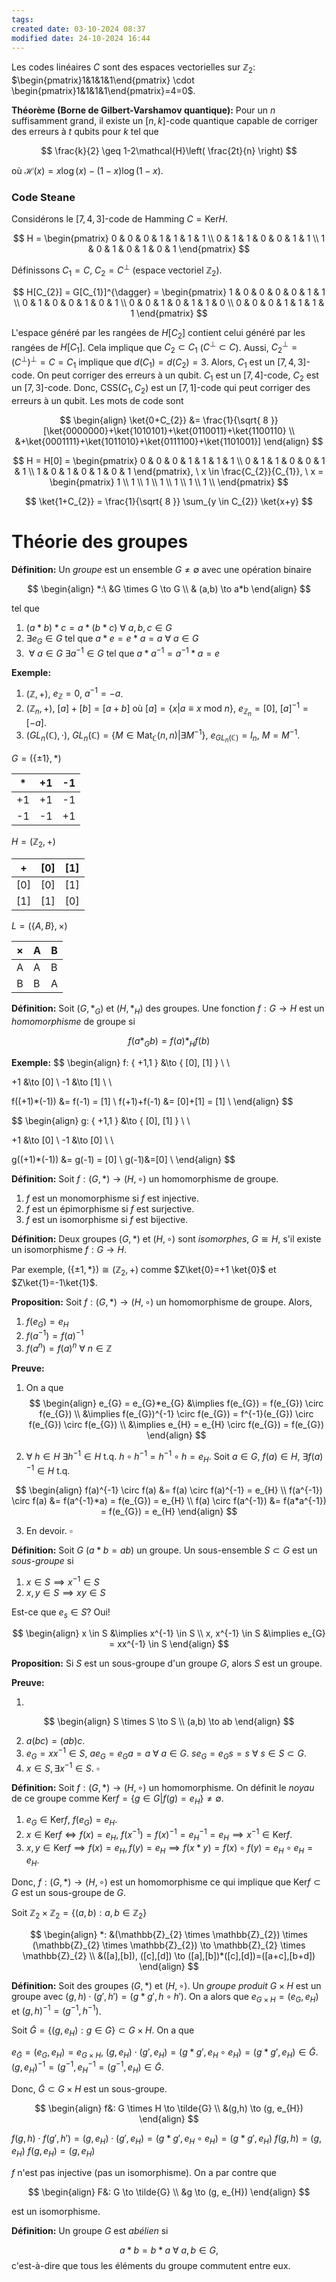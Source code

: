 ```yaml
---
tags: 
created date: 03-10-2024 08:37
modified date: 24-10-2024 16:44
---
```

Les codes linéaires $C$ sont des espaces vectorielles sur $\mathbb{Z}_{2}$: $\begin{pmatrix}1&1&1&1\end{pmatrix} \cdot \begin{pmatrix}1&1&1&1\end{pmatrix}=4=0$.

**Théorème (Borne de Gilbert-Varshamov quantique):** Pour un $n$ suffisamment grand, il existe un $[n,k]$-code quantique capable de corriger des erreurs à $t$ qubits pour $k$ tel que

$$
\frac{k}{2} \geq 1-2\mathcal{H}\left( \frac{2t}{n} \right)
$$

où $\mathcal{H}(x) = x\log (x) - (1-x)\log(1-x)$.

### Code Steane

Considérons le $[7,4,3]$-code de Hamming $C=\text{Ker}H$.

$$ H =
\begin{pmatrix}
0 & 0 & 0 & 1 & 1 & 1 & 1 \\
0 & 1 & 1 & 0 & 0 & 1 & 1 \\
1 & 0 & 1 & 0 & 1 & 0 & 1
\end{pmatrix}
$$

Définissons $C_{1}=C$, $C_{2}=C^{\perp}$ (espace vectoriel $\mathbb{Z}_{2}$).

$$
H[C_{2}] = G[C_{1}]^{\dagger} = \begin{pmatrix}
1 & 0 & 0 & 0 & 0 & 1 & 1 \\
0 & 1 & 0 & 0 & 1 & 0 & 1 \\
0 & 0 & 1 & 0 & 1 & 1 & 0 \\
0 & 0 & 0 & 1 & 1 & 1 & 1
\end{pmatrix}
$$

L'espace généré par les rangées de $H[C_{2}]$ contient celui généré par les rangées de $H[C_{1}]$. Cela implique que $C_{2} \subset C_{1}$ ($C^{\perp} \subset C$). Aussi, $C_{2}^{\perp}=(C^{\perp})^{\perp}=C=C_{1}$ implique que $d(C_{1})=d(C_{2})=3$. Alors, $C_{1}$ est un $[7,4,3]$-code. On peut corriger des erreurs à un qubit. $C_{1}$ est un $[7,4]$-code, $C_{2}$ est un $[7,3]$-code. Donc, $\text{CSS}(C_{1},C_{2})$ est un $[7,1]$-code qui peut corriger des erreurs à un qubit. Les mots de code sont

$$
\begin{align}
\ket{0+C_{2}} &= \frac{1}{\sqrt{ 8 }} [\ket{0000000}+\ket{1010101}+\ket{0110011}+\ket{1100110} \\
&+\ket{0001111}+\ket{1011010}+\ket{0111100}+\ket{1101001}]
\end{align}
$$

$$
H = H[0] = \begin{pmatrix}
0 & 0 & 0 & 1 & 1 & 1 & 1 \\
0 & 1 & 1 & 0 & 0 & 1 & 1 \\
1 & 0 & 1 & 0 & 1 & 0 & 1
\end{pmatrix}, \ x \in \frac{C_{2}}{C_{1}}, \ x = \begin{pmatrix}
1 \\
1 \\
1 \\
1 \\
1 \\
1 \\
1 \\
\end{pmatrix}
$$

$$
\ket{1+C_{2}} = \frac{1}{\sqrt{ 8 }} \sum_{y \in C_{2}} \ket{x+y}
$$

# Théorie des groupes

**Définition:** Un *groupe* est un ensemble $G \neq \emptyset$ avec une opération binaire

$$
\begin{align}
*:\ &G \times G \to G \\
& (a,b) \to a*b
\end{align}
$$

tel que

1. $(a * b) * c = a * (b * c) \ \forall \ a,b,c \in G$
2. $\exists e_{G} \in G$  tel que $a*e=e*a=a \ \forall \ a \in G$
3. $\ \forall \ a \in G \ \exists  a^{-1} \in G$ tel que $a*a^{-1}=a^{-1}*a=e$

**Exemple:**

1. $(\mathbb{Z}, +)$, $e_{\mathbb{Z}}=0$, $a^{-1}=-a$.
2. $(\mathbb{Z}_{n}, +)$, $[a]+[b]=[a+b]$ où $[a]=\{ x | a \equiv x \text{ mod } n \}$, $e_{\mathbb{Z}_{n}}=[0]$, $[a]^{-1}=[-a]$.
3. $(GL_{n}(\mathbb{C}), \cdot)$, $GL_{n}(\mathbb{C}) = \{ M \in \text{Mat}_{\mathbb{C}} (n,n) | \exists M^{-1} \}$, $e_{GL_{n}(\mathbb{C})} = I_{n}$, $M=M^{-1}$.

$G=(\{ \pm 1 \}, *)$

|  *  | +1  | -1  |
| :-: | :-: | --- |
| +1  | +1  | -1  |
| -1  | -1  | +1  |

$H=(\mathbb{Z}_{2}, +)$

|   +   | $[0]$ | $[1]$ |
| :---: | ----- | ----- |
| $[0]$ | $[0]$ | $[1]$ |
| $[1]$ | $[1]$ | $[0]$ |

 $L = (\{ A, B \}, \times)$

| $\times$ | A   | B   |
| :------: | --- | --- |
|    A     | A   | B   |
|    B     | B   | A   |

**Définition:** Soit $(G, *_{G})$ et $(H, *_{H})$ des groupes. Une fonction $f:G \to H$ est un *homomorphisme* de groupe si

$$
f(a*_{G}b) = f(a) *_{H} f(b)
$$

**Exemple:**
$$
\begin{align}
f: \{ +1,1 \} &\to \{ [0], [1] \} \\ \\

+1 &\to [0] \\
-1 &\to [1] \\ \\

f((+1)*(-1)) &= f(-1) = [1] \\
f(+1)+f(-1) &= [0]+[1] = [1] \\
\end{align}
$$

$$
\begin{align}
g: \{ +1,1 \} &\to \{ [0], [1] \} \\ \\

+1 &\to [0] \\
-1 &\to [0] \\ \\

g((+1)*(-1)) &= g(-1) = [0] \\
g(-1)&=[0] \\
\end{align}
$$

**Définition:** Soit $f:(G,*) \to (H, \circ)$ un homomorphisme de groupe.

1. $f$ est un monomorphisme si $f$ est injective.
2. $f$ est un épimorphisme si $f$ est surjective.
3. $f$ est un isomorphisme si $f$ est bijective.

**Définition:** Deux groupes $(G,*)$ et $(H, \circ)$ sont *isomorphes*, $G \cong H$, s'il existe un isomorphisme $f: G \to H$.

Par exemple, $(\{ \pm 1, * \}) \cong (\mathbb{Z}_{2}, +)$ comme $Z\ket{0}=+1 \ket{0}$ et $Z\ket{1}=-1\ket{1}$.

**Proposition:** Soit $f: (G,*) \to (H, \circ)$ un homomorphisme de groupe. Alors,

1. $f(e_{G})=e_{H}$
2. $f(a^{-1})=f(a)^{-1}$
3. $f(a^{n})=f(a)^{n} \ \forall \ n \in \mathbb{Z}$

**Preuve:**

1. On a que
$$
\begin{align}
e_{G} = e_{G}*e_{G} &\implies f(e_{G}) = f(e_{G}) \circ f(e_{G}) \\
&\implies f(e_{G})^{-1} \circ f(e_{G}) = f^{-1}(e_{G}) \circ f(e_{G}) \circ f(e_{G}) \\
&\implies e_{H} = e_{H} \circ f(e_{G}) = f(e_{G}) 
\end{align}
$$

2. $\forall \ h \in H \ \exists h^{-1} \in H \text{ t.q. } h\circ h^{-1} = h^{-1}\circ h = e_{H}$. Soit $a \in G$, $f(a) \in H$, $\exists f(a)^{-1} \in H$ t.q.

$$
\begin{align}
f(a)^{-1} \circ f(a) &= f(a) \circ f(a)^{-1} = e_{H} \\
f(a^{-1}) \circ f(a) &= f(a^{-1}*a) = f(e_{G}) = e_{H} \\
f(a) \circ f(a^{-1}) &= f(a*a^{-1}) = f(e_{G}) = e_{H}
\end{align}
$$

3. En devoir. $\square$

**Définition:** Soit $G$ ($a*b=ab$) un groupe. Un sous-ensemble $S \subset G$ est un *sous-groupe* si

1. $x \in S \implies x^{-1} \in S$
2. $x,y \in S \implies xy \in S$

Est-ce que $e_{s} \in S$? Oui!

$$
\begin{align}
x \in S &\implies x^{-1} \in S \\
x, x^{-1} \in S &\implies e_{G} = xx^{-1} \in S
\end{align}
$$

**Proposition:** Si $S$ est un sous-groupe d'un groupe $G$, alors $S$ est un groupe.

**Preuve:** 

1. 
$$
\begin{align}
S \times S \to S \\
(a,b) \to ab
\end{align}
$$

2. $a(bc)=(ab)c$.
3. $e_{G} = xx^{-1} \in S$, $ae_{G}=e_{G}a=a \ \forall \ a \in G$. $se_{G}=e_{G}s=s \ \forall \ s \in S \subset G$.
4. $x \in S, \exists x^{-1} \in S$. $\square$

**Définition:** Soit $f:(G, *) \to (H,\circ)$ un homomorphisme. On définit le *noyau* de ce groupe comme $\text{Ker}f = \{ g \in G | f(g) = e_{H} \}\neq \emptyset$.

1. $e_{G} \in \text{Ker}f$, $f(e_{G}) = e_{H}$.
2. $x \in \text{Ker}f \iff f(x) = e_{H}$, $f(x^{-1})=f(x)^{-1}=e_{H}^{-1}=e_{H} \implies x^{-1} \in \text{Ker}f$.
3. $x,y \in \text{Ker}f \implies f(x)=e_{H}, f(y)=e_{H} \implies f(x*y) = f(x)\circ f(y) = e_{H} \circ e_{H}= e_{H}$. 

Donc, $f: (G,*) \to (H, \circ)$ est un homomorphisme ce qui implique que $\text{Ker}f \subset G$ est un sous-groupe de $G$.

Soit $\mathbb{Z}_{2} \times \mathbb{Z}_{2} = \{ (a,b): a,b \in \mathbb{Z}_{2} \}$

$$
\begin{align}
*: &(\mathbb{Z}_{2} \times \mathbb{Z}_{2}) \times (\mathbb{Z}_{2} \times \mathbb{Z}_{2}) \to \mathbb{Z}_{2} \times \mathbb{Z}_{2} \\
&([a],[b]), ([c],[d]) \to ([a],[b])*([c],[d])=([a+c],[b+d])
\end{align}
$$

**Définition:** Soit des groupes $(G,*)$ et $(H, \circ)$. Un *groupe produit* $G \times H$ est un groupe avec $(g,h) \cdot (g',h') = (g*g', h \circ h')$. On a alors que $e_{G \times H} = (e_{G}, e_{H})$ et $(g,h)^{-1}=(g^{-1},h^{-1})$.

Soit $\tilde{G} = \{ (g,e_{H}): g \in G \} \subset G \times H$. On a que

$e_{\tilde{G}}=(e_{G}, e_{H})=e_{G \times H}$, $(g, e_{H}) \cdot (g', e_{H}) = (g * g', e_{H} \circ e_{H}) = (g*g', e_{H}) \in \tilde{G}$.
$(g, e_{H})^{-1} = (g^{-1},e_{H}^{-1} = (g^{-1}, e_{H}) \in \tilde{G}$.

Donc, $\tilde{G} \subset G \times H$ est un sous-groupe.

$$
\begin{align}
f&: G \times H \to \tilde{G} \\
&(g,h) \to (g, e_{H})
\end{align}
$$

$f(g,h) \cdot f(g',h')=(g,e_{H}) \cdot (g', e_{H}) = (g*g', e_{H} \circ e_{H}) = (g*g', e_{H})$
$f(g,h)=(g,e_{H})$
$f(g, e_{H})=(g,e_{H})$

$f$ n'est pas injective (pas un isomorphisme). On a par contre que

$$
\begin{align}
F&: G \to \tilde{G} \\
&g \to (g, e_{H})
\end{align}
$$

est un isomorphisme.

**Définition:** Un groupe $G$ est *abélien* si 

$$
a*b=b*a \ \forall \ a,b \in G,
$$
c'est-à-dire que tous les éléments du groupe commutent entre eux.